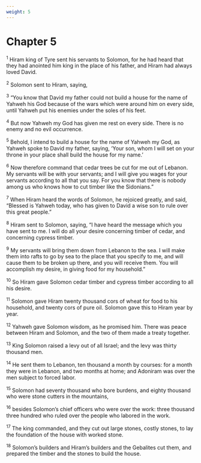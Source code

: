 ```yaml
---
weight: 5
---
```


# Chapter 5

<sup>1</sup> Hiram king of Tyre sent his servants to Solomon, for he had heard that they had anointed him king in the place of his father, and Hiram had always loved David. 

<sup>2</sup> Solomon sent to Hiram, saying, 

<sup>3</sup> “You know that David my father could not build a house for the name of Yahweh his God because of the wars which were around him on every side, until Yahweh put his enemies under the soles of his feet. 

<sup>4</sup> But now Yahweh my God has given me rest on every side. There is no enemy and no evil occurrence. 

<sup>5</sup> Behold, I intend to build a house for the name of Yahweh my God, as Yahweh spoke to David my father, saying, ‘Your son, whom I will set on your throne in your place shall build the house for my name.’ 

<sup>6</sup> Now therefore command that cedar trees be cut for me out of Lebanon. My servants will be with your servants; and I will give you wages for your servants according to all that you say. For you know that there is nobody among us who knows how to cut timber like the Sidonians.” 

<sup>7</sup> When Hiram heard the words of Solomon, he rejoiced greatly, and said, “Blessed is Yahweh today, who has given to David a wise son to rule over this great people.” 

<sup>8</sup> Hiram sent to Solomon, saying, “I have heard the message which you have sent to me. I will do all your desire concerning timber of cedar, and concerning cypress timber. 

<sup>9</sup> My servants will bring them down from Lebanon to the sea. I will make them into rafts to go by sea to the place that you specify to me, and will cause them to be broken up there, and you will receive them. You will accomplish my desire, in giving food for my household.” 

<sup>10</sup> So Hiram gave Solomon cedar timber and cypress timber according to all his desire. 

<sup>11</sup> Solomon gave Hiram twenty thousand cors of wheat for food to his household, and twenty cors of pure oil. Solomon gave this to Hiram year by year. 

<sup>12</sup> Yahweh gave Solomon wisdom, as he promised him. There was peace between Hiram and Solomon, and the two of them made a treaty together. 

<sup>13</sup> King Solomon raised a levy out of all Israel; and the levy was thirty thousand men. 

<sup>14</sup> He sent them to Lebanon, ten thousand a month by courses: for a month they were in Lebanon, and two months at home; and Adoniram was over the men subject to forced labor. 

<sup>15</sup> Solomon had seventy thousand who bore burdens, and eighty thousand who were stone cutters in the mountains, 

<sup>16</sup> besides Solomon’s chief officers who were over the work: three thousand three hundred who ruled over the people who labored in the work. 

<sup>17</sup> The king commanded, and they cut out large stones, costly stones, to lay the foundation of the house with worked stone. 

<sup>18</sup> Solomon’s builders and Hiram’s builders and the Gebalites cut them, and prepared the timber and the stones to build the house. 


